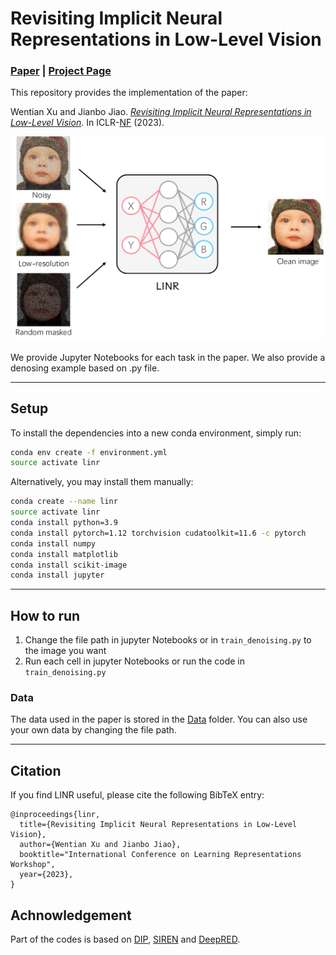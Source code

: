 # Revisiting Implicit Neural Representations in Low-Level Vision
### [Paper](https://wentxul.github.io/LINR-projectpage/Revisiting%20Implicit%20Neural%20Representations%20in%20Low-Level%20Vision_files/workshop_Revisiting_Implicit_Neural_Representations_in_Low_Level_Vision.pdf) | [Project Page](https://wentxul.github.io/LINR-projectpage/) 

This repository provides the implementation of the paper:

Wentian Xu and Jianbo Jiao. *[Revisiting Implicit Neural Representations in Low-Level Vision](https://wentxul.github.io/LINR-projectpage/Revisiting%20Implicit%20Neural%20Representations%20in%20Low-Level%20Vision_files/workshop_Revisiting_Implicit_Neural_Representations_in_Low_Level_Vision.pdf)*. In ICLR-[NF](https://sites.google.com/view/neural-fields) (2023).

<!-- <img src="https://github.com/WenTXuL/LINR/overview.png" alt="Overview" width="100%"> -->
![Overview](Overview.png)

We provide Jupyter Notebooks for each task in the paper. We also provide a denosing example based on .py file.

---
## Setup
To install the dependencies into a new conda environment, simply run:
```bash
conda env create -f environment.yml
source activate linr
```
Alternatively, you may install them manually:
```bash
conda create --name linr
source activate linr
conda install python=3.9
conda install pytorch=1.12 torchvision cudatoolkit=11.6 -c pytorch
conda install numpy
conda install matplotlib
conda install scikit-image
conda install jupyter
```


---
## How to run

1. Change the file path in jupyter Notebooks or in `train_denoising.py` to the image you want
2. Run each cell in jupyter Notebooks or run the code in `train_denoising.py`

### Data
The data used in the paper is stored in the [Data](Data/) folder. You can also use your own data by changing the file path.



---
## Citation
If you find LINR useful, please cite the following BibTeX entry:
```
@inproceedings{linr,
  title={Revisiting Implicit Neural Representations in Low-Level Vision},
  author={Wentian Xu and Jianbo Jiao},
  booktitle="International Conference on Learning Representations Workshop",
  year={2023},
}
```

## Achnowledgement
Part of the codes is based on [DIP](https://github.com/DmitryUlyanov/deep-image-prior), [SIREN](https://github.com/vsitzmann/siren) and [DeepRED](https://github.com/GaryMataev/DeepRED).

